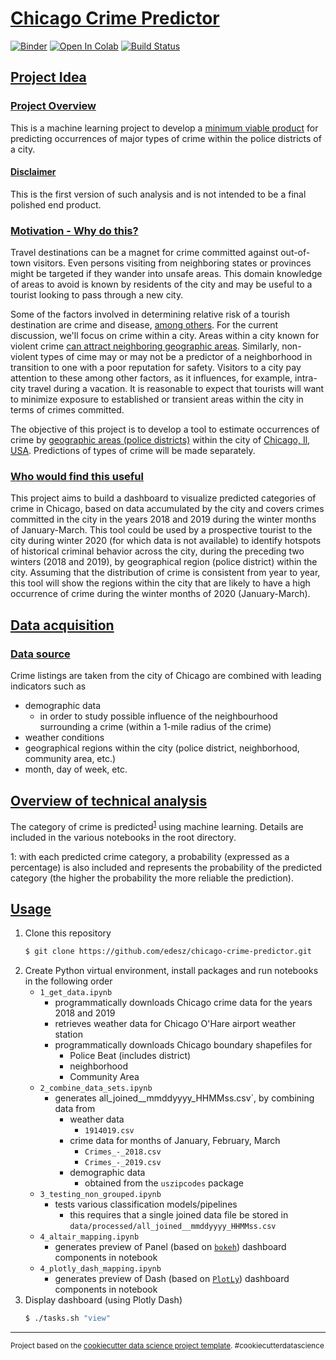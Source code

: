 # [Chicago Crime Predictor](#chicago-crime-predictor)

[![Binder](https://mybinder.org/badge_logo.svg)](https://mybinder.org/v2/gh/edesz/chicago-crime-predictor/master) [![Open In Colab](https://colab.research.google.com/assets/colab-badge.svg)](https://colab.research.google.com/github/edesz/chicago-crime-predictor/master/1_get_data.ipynb) [![Build Status](https://dev.azure.com/elsdes3/elsdes3/_apis/build/status/edesz.chicago-crime-predictor?branchName=master)](https://dev.azure.com/elsdes3/elsdes3/_build/latest?definitionId=13&branchName=master)

## [Project Idea](#project-idea)
### [Project Overview](#project-overview)
This is a machine learning project to develop a [minimum viable product](https://www.productplan.com/glossary/minimum-viable-product/) for predicting occurrences of major types of crime within the police districts of a city.

#### [Disclaimer](#disclaimer)
This is the first version of such analysis and is not intended to be a final polished end product.

### [Motivation - Why do this?](#motivation---why-do-this?)
Travel destinations can be a magnet for crime committed against out-of-town visitors. Even persons visiting from neighboring states or provinces might be targeted if they wander into unsafe areas. This domain knowledge of areas to avoid is known by residents of the city and may be useful to a tourist looking to pass through a new city.

Some of the factors involved in determining relative risk of a tourish destination are crime and disease, [among others](https://www.sciencedirect.com/science/article/abs/pii/026151779390018G?via%3Dihub). For the current discussion, we'll focus on crime within a city. Areas within a city known for violent crime [can attract neighboring geographic areas](https://link.springer.com/chapter/10.1007/978-0-387-09688-9_7). Similarly, non-violent types of cime may or may not be a predictor of a neighborhood in transition to one with a poor reputation for safety. Visitors to a city pay attention to these among other factors, as it influences, for example, intra-city travel during a vacation. It is reasonable to expect that tourists will want to minimize exposure to established or transient areas within the city in terms of crimes committed.

The objective of this project is to develop a tool to estimate occurrences of crime by [geographic areas (police districts)](https://twitter.com/ChicagoCAPS19/status/971800399656124418/photo/2) within the city of [Chicago, Il, USA](https://en.wikipedia.org/wiki/Chicago). Predictions of types of crime will be made separately.

### [Who would find this useful](#who-would-find-this-useful)
This project aims to build a dashboard to visualize predicted categories of crime in Chicago, based on data accumulated by the city and covers crimes committed in the city in the years 2018 and 2019 during the winter months of January-March. This tool could be used by a prospective tourist to the city during winter 2020 (for which data is not available) to identify hotspots of historical criminal behavior across the city, during the preceding two winters (2018 and 2019), by geographical region (police district) within the city. Assuming that the distribution of crime is consistent from year to year, this tool will show the regions within the city that are likely to have a high occurrence of crime during the winter months of 2020 (January-March).

## [Data acquisition](#data-acquisition)
### [Data source](#data-source)
Crime listings are taken from the city of Chicago are combined with leading indicators such as
- demographic data
  - in order to study possible influence of the neighbourhood surrounding a crime (within a 1-mile radius of the crime)
- weather conditions
- geographical regions within the city (police district, neighborhood, community area, etc.)
- month, day of week, etc.

## [Overview of technical analysis](#overview-of-technical-anlysis)
The category of crime is predicted<sup>[1](#myfootnote1)</sup> using machine learning. Details are included in the various notebooks in the root directory.

<a name="myfootnote1">1</a>: with each predicted crime category, a probability (expressed as a percentage) is also included and represents the probability of the predicted category (the higher the probability the more reliable the prediction).

## [Usage](#usage)
1. Clone this repository
   ```bash
   $ git clone https://github.com/edesz/chicago-crime-predictor.git
   ```
2. Create Python virtual environment, install packages and run notebooks in the following order
   - `1_get_data.ipynb`
     - programmatically downloads Chicago crime data for the years 2018 and 2019
     - retrieves weather data for Chicago O'Hare airport weather station
     - programmatically downloads Chicago boundary shapefiles for
       - Police Beat (includes district)
       - neighborhood
       - Community Area
   - `2_combine_data_sets.ipynb`
     - generates all_joined__mmddyyyy_HHMMss.csv`, by combining data from
       - weather data
         - `1914019.csv`
       - crime data for months of January, February, March
         - `Crimes_-_2018.csv`
         - `Crimes_-_2019.csv`
       - demographic data
         - obtained from the `uszipcodes` package
   - `3_testing_non_grouped.ipynb`
     - tests various classification models/pipelines
       - this requires that a single joined data file be stored in `data/processed/all_joined__mmddyyyy_HHMMss.csv`
   - `4_altair_mapping.ipynb`
     - generates preview of Panel (based on [`bokeh`](https://pypi.org/project/bokeh/)) dashboard components in notebook
   - `4_plotly_dash_mapping.ipynb`
     - generates preview of Dash (based on [`PlotLy`](https://plot.ly/)) dashboard components in notebook
4. Display dashboard (using Plotly Dash)
   ```bash
   $ ./tasks.sh "view"
   ```

--------

<p><small>Project based on the <a target="_blank" href="https://drivendata.github.io/cookiecutter-data-science/">cookiecutter data science project template</a>. #cookiecutterdatascience</small></p>
